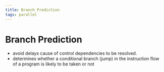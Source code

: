 ```yaml
---
title: Branch Prediction
tags: parallel 
---
```


# Branch Prediction
- avoid delays cause of control dependencies to be resolved.
- determines whether a conditional branch (jump) in the instruction flow of a program is likely to be taken or not


































































































